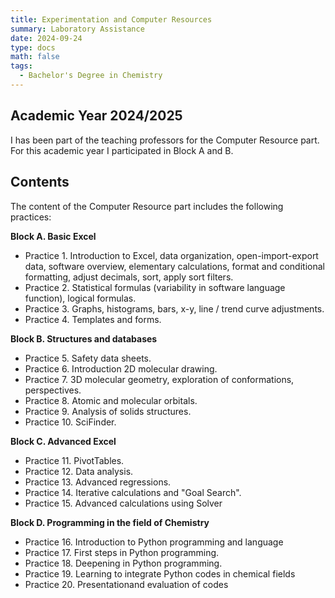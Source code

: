 ```yaml
---
title: Experimentation and Computer Resources
summary: Laboratory Assistance
date: 2024-09-24
type: docs
math: false
tags:
  - Bachelor's Degree in Chemistry
---
```

## Academic Year 2024/2025

I has been part of the teaching professors for the Computer Resource part. For this academic year I participated in Block A and B. 

## Contents

The content of the Computer Resource part includes the following practices:

**Block A. Basic Excel**

- Practice 1. Introduction to Excel, data organization, open-import-export data, software overview, elementary calculations, format and conditional formatting, adjust decimals, sort, apply sort filters.
- Practice 2. Statistical formulas (variability in software language function), logical formulas.
- Practice 3. Graphs, histograms, bars, x-y, line / trend curve adjustments.
- Practice 4. Templates and forms.

**Block B. Structures and databases**

- Practice 5. Safety data sheets.
- Practice 6. Introduction 2D molecular drawing.
- Practice 7. 3D molecular geometry, exploration of conformations, perspectives.
- Practice 8. Atomic and molecular orbitals.
- Practice 9. Analysis of solids structures.
- Practice 10. SciFinder.
  
**Block C. Advanced Excel**

- Practice 11. PivotTables.
- Practice 12. Data analysis.
- Practice 13. Advanced regressions.
- Practice 14. Iterative calculations and "Goal Search".
- Practice 15. Advanced calculations using Solver

**Block D. Programming in the field of Chemistry**

- Practice 16. Introduction to Python programming and language
- Practice 17. First steps in Python programming.
- Practice 18. Deepening in Python programming.
- Practice 19. Learning to integrate Python codes in chemical fields
- Practice 20. Presentationand evaluation of codes
